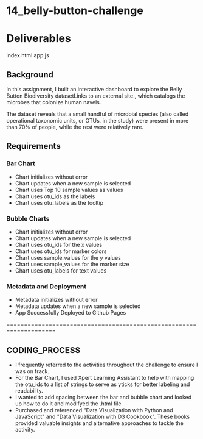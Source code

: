 # 14_belly-button-challenge

# Deliverables

index.html
app.js

## Background
In this assignment, I built an interactive dashboard to explore the Belly Button Biodiversity datasetLinks to an external site., which catalogs the microbes that colonize human navels.

The dataset reveals that a small handful of microbial species (also called operational taxonomic units, or OTUs, in the study) were present in more than 70% of people, while the rest were relatively rare.

## Requirements

### Bar Chart
- Chart initializes without error  
- Chart updates when a new sample is selected  
- Chart uses Top 10 sample values as values  
- Chart uses otu_ids as the labels  
- Chart uses otu_labels as the tooltip  

### Bubble Charts
- Chart initializes without error  
- Chart updates when a new sample is selected  
- Chart uses otu_ids for the x values  
- Chart uses otu_ids for marker colors  
- Chart uses sample_values for the y values  
- Chart uses sample_values for the marker size  
- Chart uses otu_labels for text values  

### Metadata and Deployment
- Metadata initializes without error  
- Metadata updates when a new sample is selected  
- App Successfully Deployed to Github Pages  

====================================================================
## CODING_PROCESS

- I frequently referred to the activities throughout the challenge to ensure I was on track.
- For the Bar Chart, I used Xpert Learning Assistant to help with mapping the otu_ids to a list of strings to serve as yticks for better labeling and readability.
- I wanted to add spacing between the bar and bubble chart and looked up how to do it and modifyed the .html file
- Purchased and referenced "Data Visualization with Python and JavaScript" and "Data Visualization with D3 Cookbook". These books provided valuable insights and alternative approaches to tackle the activity.